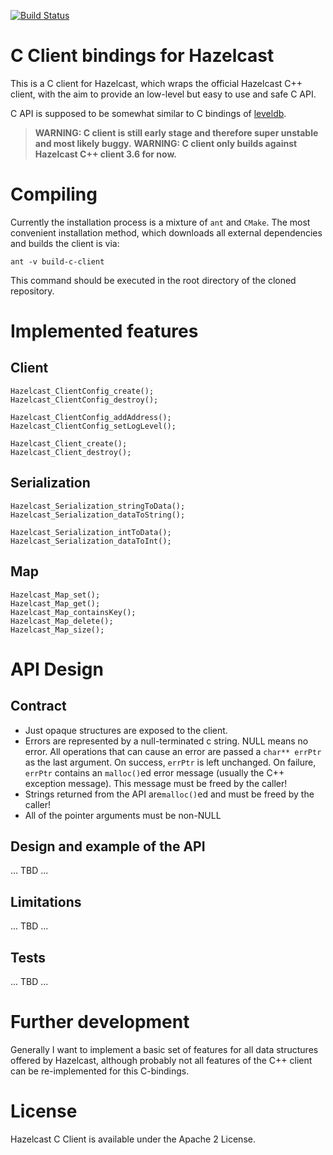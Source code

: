 [![Build Status](https://travis-ci.org/maxbeutel/hazelcast-c-client.svg?branch=master)](https://travis-ci.org/maxbeutel/hazelcast-c-client)

# C Client bindings for Hazelcast

This is a C client for Hazelcast, which wraps the official Hazelcast C++ client, with the aim to provide an low-level but easy to use and safe C API.

C API is supposed to be somewhat similar to C bindings of [leveldb](https://github.com/google/leveldb/blob/master/include/leveldb/c.h).

> **WARNING: C client is still early stage and therefore super unstable and most likely buggy.**
> **WARNING: C client only builds against Hazelcast C++ client 3.6 for now.**

# Compiling

Currently the installation process is a mixture of `ant` and `CMake`. The most convenient installation method, which downloads all external dependencies and builds the client is via:

    ant -v build-c-client
    
This command should be executed in the root directory of the cloned repository.

# Implemented features

## Client

    Hazelcast_ClientConfig_create();
    Hazelcast_ClientConfig_destroy();
    
    Hazelcast_ClientConfig_addAddress();
    Hazelcast_ClientConfig_setLogLevel();
        
    Hazelcast_Client_create();
    Hazelcast_Client_destroy();

## Serialization

    Hazelcast_Serialization_stringToData();
    Hazelcast_Serialization_dataToString();
    
    Hazelcast_Serialization_intToData();
    Hazelcast_Serialization_dataToInt();

## Map

    Hazelcast_Map_set();
    Hazelcast_Map_get();
    Hazelcast_Map_containsKey();
    Hazelcast_Map_delete();
    Hazelcast_Map_size();
    
# API Design

## Contract

  - Just opaque structures are exposed to the client.
  - Errors are represented by a null-terminated c string. NULL means no error.
    All operations that can cause an error are passed a `char** errPtr` as the last argument.
    On success, `errPtr` is left unchanged.
    On failure, `errPtr` contains an `malloc()`ed  error message (usually the C++ exception message). This message must be freed by the caller!
  - Strings returned from the API are`malloc()`ed and must be freed by the caller!
  - All of the pointer arguments must be non-NULL

## Design and example of the API    

... TBD ...

## Limitations
    
... TBD ...

## Tests

... TBD ...
    
# Further development

Generally I want to implement a basic set of features for all data structures offered by Hazelcast, although probably not all features of the C++ client can be re-implemented for this C-bindings.

# License

Hazelcast C Client is available under the Apache 2 License.



